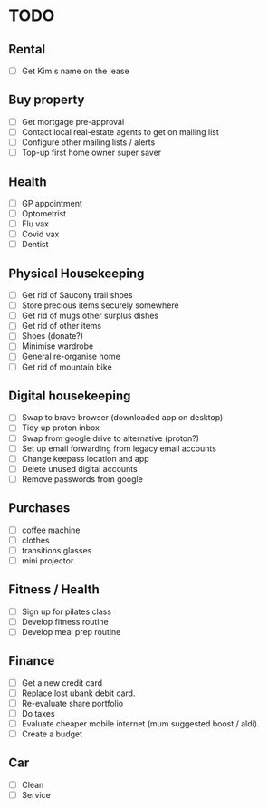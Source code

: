 # TODO

## Rental

- [ ] Get Kim's name on the lease

## Buy property

- [ ] Get mortgage pre-approval
- [ ] Contact local real-estate agents to get on mailing list
- [ ] Configure other mailing lists / alerts
- [ ] Top-up first home owner super saver

## Health

- [ ] GP appointment
- [ ] Optometrist
- [ ] Flu vax
- [ ] Covid vax
- [ ] Dentist

## Physical Housekeeping

- [ ] Get rid of Saucony trail shoes
- [ ] Store precious items securely somewhere
- [ ] Get rid of mugs other surplus dishes
- [ ] Get rid of other items
- [ ] Shoes (donate?)
- [ ] Minimise wardrobe
- [ ] General re-organise home
- [ ] Get rid of mountain bike

## Digital housekeeping

- [ ] Swap to brave browser (downloaded app on desktop)
- [ ] Tidy up proton inbox
- [ ] Swap from google drive to alternative (proton?)
- [ ] Set up email forwarding from legacy email accounts
- [ ] Change keepass location and app
- [ ] Delete unused digital accounts
- [ ] Remove passwords from google

## Purchases

- [ ] coffee machine
- [ ] clothes
- [ ] transitions glasses
- [ ] mini projector

## Fitness / Health

- [ ] Sign up for pilates class
- [ ] Develop fitness routine
- [ ] Develop meal prep routine

## Finance

- [ ] Get a new credit card
- [ ] Replace lost ubank debit card.
- [ ] Re-evaluate share portfolio
- [ ] Do taxes
- [ ] Evaluate cheaper mobile internet (mum suggested boost / aldi).
- [ ] Create a budget

## Car

- [ ] Clean
- [ ] Service
